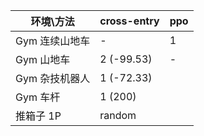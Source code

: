 | 环境\方法      | cross-entry | ppo  |
| -------------- | ----------- | ---- |
| Gym 连续山地车 | -           | 1    |
| Gym 山地车     | 2 (-99.53)  | -    |
| Gym 杂技机器人 | 1 (-72.33)  |      |
| Gym 车杆       | 1 (200)     |      |
| 推箱子 1P      | random      |      |

